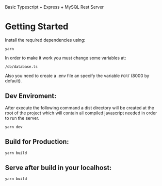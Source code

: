 Basic Typescript + Express + MySQL Rest Server

# Getting Started

Install the required dependencies using: 
```
yarn
```

In order to make it work you must change some variables at:
```
/db/database.ts
```
Also you need to create a .env file an specify the variable `PORT` (8000 by default).


## Dev Enviroment: 
After execute the following command a dist directory will be created at the root of the project which will contain all compiled javascript needed in order to run the server.
```
yarn dev
```

## Build for Production:
```
yarn build
```

## Serve after build in your localhost:
```
yarn build
```